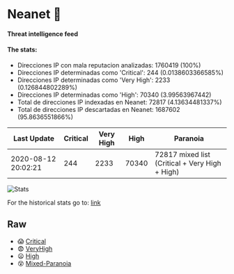 # Neanet :hocho:
#### Threat intelligence feed
#### The stats:

- Direcciones IP con mala reputacion analizadas: 1760419 (100%)
- Direcciones IP determinadas como 'Critical':  244 (0.0138603366585%)
- Direcciones IP determinadas como 'Very High':  2233 (0.126844802289%)
- Direcciones IP determinadas como 'High':  70340 (3.99563967442)
- Total de direcciones IP indexadas en Neanet:  72817 (4.13634481337%)
- Total de direcciones IP descartadas en Neanet:  1687602 (95.8636551866%)

| Last Update | Critical | Very High | High | Paranoia |
| --- | --- | --- | --- | --- |
| 2020-08-12 20:02:21 | 244 | 2233 | 70340 | 72817 mixed list (Critical + Very High + High)|

![Stats](https://docs.google.com/spreadsheets/d/e/2PACX-1vSnaNMIXVabIpDJjufMlzH7poXnshF3mgd8Is1g9ytUEzVsP5my4Trn8f-xkoLLQ38xpL3HtmUexLo6/pubchart?oid=501124687&format=image)

For the historical stats go to: [link](/stats.csv)
## Raw
- :scream: [Critical](https://raw.githubusercontent.com/JavaGarcia/Neanet/master/blacklists/neanet_critical.txt)
- :fearful: [VeryHigh](https://raw.githubusercontent.com/JavaGarcia/Neanet/master/blacklists/neanet_veryHigh.txtt)
- :frowning: [High](https://raw.githubusercontent.com/JavaGarcia/Neanet/master/blacklists/neanet_high.txt)
- :dizzy_face: [Mixed-Paranoia](https://raw.githubusercontent.com/JavaGarcia/Neanet/master/blacklists/neanet_all.txt)





































































































































